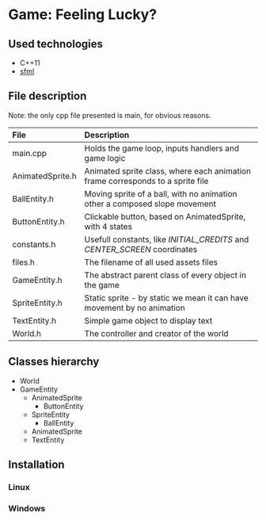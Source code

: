 # Game: Feeling Lucky?

## Used technologies

- C++11
- [sfml](https://www.sfml-dev.org)


## File description

Note: the only cpp file presented is main, for obvious reasons.

| File |  Description  | 
|:-----|:---------|
| main.cpp   | Holds the game loop, inputs handlers and game logic |
| AnimatedSprite.h   | Animated sprite class, where each animation frame corresponds to a sprite file |
| BallEntity.h   | Moving sprite of a ball, with no animation other a composed slope movement |
| ButtonEntity.h   | Clickable button, based on AnimatedSprite, with 4 states |
| constants.h   | Usefull constants, like _INITIAL_CREDITS_ and _CENTER_SCREEN_ coordinates |
| files.h   | The filename of all used assets files |
| GameEntity.h   | The abstract parent class of every object in the game |
| SpriteEntity.h   | Static sprite - by static we mean it can have movement by no animation |
| TextEntity.h   | Simple game object to display text |
| World.h   | The controller and creator of the world |


## Classes hierarchy

- World
- GameEntity
  - AnimatedSprite
    - ButtonEntity
  - SpriteEntity
    - BallEntity
  - AnimatedSprite
  - TextEntity

## Installation

### Linux

### Windows
